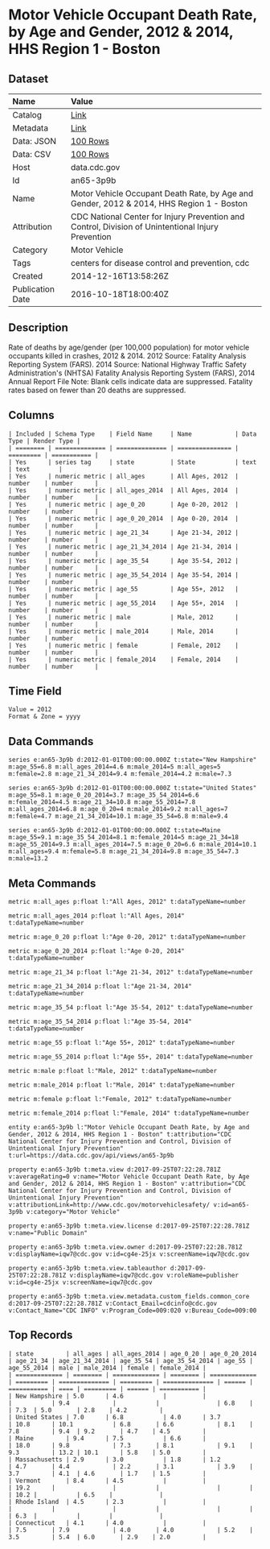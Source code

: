 # Motor Vehicle Occupant Death Rate, by Age and Gender, 2012 & 2014, HHS Region 1 - Boston

## Dataset

| Name | Value |
| :--- | :---- |
| Catalog | [Link](https://catalog.data.gov/dataset/motor-vehicle-occupant-death-rate-by-age-and-gender-2012-hhs-region-1-boston-fbe78) |
| Metadata | [Link](https://data.cdc.gov/api/views/an65-3p9b) |
| Data: JSON | [100 Rows](https://data.cdc.gov/api/views/an65-3p9b/rows.json?max_rows=100) |
| Data: CSV | [100 Rows](https://data.cdc.gov/api/views/an65-3p9b/rows.csv?max_rows=100) |
| Host | data.cdc.gov |
| Id | an65-3p9b |
| Name | Motor Vehicle Occupant Death Rate, by Age and Gender, 2012 & 2014, HHS Region 1 - Boston |
| Attribution | CDC National Center for Injury Prevention and Control, Division of Unintentional Injury Prevention |
| Category | Motor Vehicle |
| Tags | centers for disease control and prevention, cdc |
| Created | 2014-12-16T13:58:26Z |
| Publication Date | 2016-10-18T18:00:40Z |

## Description

Rate of deaths by age/gender (per 100,000 population) for motor vehicle occupants killed in crashes, 2012 & 2014. 2012 Source: Fatality Analysis Reporting System (FARS). 2014 Source: National Highway Traffic Safety Administration's (NHTSA) Fatality Analysis Reporting System (FARS), 2014 Annual Report File Note: Blank cells indicate data are suppressed. Fatality rates based on fewer than 20 deaths are suppressed.

## Columns

```ls
| Included | Schema Type    | Field Name     | Name            | Data Type | Render Type |
| ======== | ============== | ============== | =============== | ========= | =========== |
| Yes      | series tag     | state          | State           | text      | text        |
| Yes      | numeric metric | all_ages       | All Ages, 2012  | number    | number      |
| Yes      | numeric metric | all_ages_2014  | All Ages, 2014  | number    | number      |
| Yes      | numeric metric | age_0_20       | Age 0-20, 2012  | number    | number      |
| Yes      | numeric metric | age_0_20_2014  | Age 0-20, 2014  | number    | number      |
| Yes      | numeric metric | age_21_34      | Age 21-34, 2012 | number    | number      |
| Yes      | numeric metric | age_21_34_2014 | Age 21-34, 2014 | number    | number      |
| Yes      | numeric metric | age_35_54      | Age 35-54, 2012 | number    | number      |
| Yes      | numeric metric | age_35_54_2014 | Age 35-54, 2014 | number    | number      |
| Yes      | numeric metric | age_55         | Age 55+, 2012   | number    | number      |
| Yes      | numeric metric | age_55_2014    | Age 55+, 2014   | number    | number      |
| Yes      | numeric metric | male           | Male, 2012      | number    | number      |
| Yes      | numeric metric | male_2014      | Male, 2014      | number    | number      |
| Yes      | numeric metric | female         | Female, 2012    | number    | number      |
| Yes      | numeric metric | female_2014    | Female, 2014    | number    | number      |
```

## Time Field

```ls
Value = 2012
Format & Zone = yyyy
```

## Data Commands

```ls
series e:an65-3p9b d:2012-01-01T00:00:00.000Z t:state="New Hampshire" m:age_55=6.8 m:all_ages_2014=4.6 m:male_2014=5 m:all_ages=5 m:female=2.8 m:age_21_34_2014=9.4 m:female_2014=4.2 m:male=7.3

series e:an65-3p9b d:2012-01-01T00:00:00.000Z t:state="United States" m:age_55=8.1 m:age_0_20_2014=3.7 m:age_35_54_2014=6.6 m:female_2014=4.5 m:age_21_34=10.8 m:age_55_2014=7.8 m:all_ages_2014=6.8 m:age_0_20=4 m:male_2014=9.2 m:all_ages=7 m:female=4.7 m:age_21_34_2014=10.1 m:age_35_54=6.8 m:male=9.4

series e:an65-3p9b d:2012-01-01T00:00:00.000Z t:state=Maine m:age_55=9.1 m:age_35_54_2014=8.1 m:female_2014=5 m:age_21_34=18 m:age_55_2014=9.3 m:all_ages_2014=7.5 m:age_0_20=6.6 m:male_2014=10.1 m:all_ages=9.4 m:female=5.8 m:age_21_34_2014=9.8 m:age_35_54=7.3 m:male=13.2
```

## Meta Commands

```ls
metric m:all_ages p:float l:"All Ages, 2012" t:dataTypeName=number

metric m:all_ages_2014 p:float l:"All Ages, 2014" t:dataTypeName=number

metric m:age_0_20 p:float l:"Age 0-20, 2012" t:dataTypeName=number

metric m:age_0_20_2014 p:float l:"Age 0-20, 2014" t:dataTypeName=number

metric m:age_21_34 p:float l:"Age 21-34, 2012" t:dataTypeName=number

metric m:age_21_34_2014 p:float l:"Age 21-34, 2014" t:dataTypeName=number

metric m:age_35_54 p:float l:"Age 35-54, 2012" t:dataTypeName=number

metric m:age_35_54_2014 p:float l:"Age 35-54, 2014" t:dataTypeName=number

metric m:age_55 p:float l:"Age 55+, 2012" t:dataTypeName=number

metric m:age_55_2014 p:float l:"Age 55+, 2014" t:dataTypeName=number

metric m:male p:float l:"Male, 2012" t:dataTypeName=number

metric m:male_2014 p:float l:"Male, 2014" t:dataTypeName=number

metric m:female p:float l:"Female, 2012" t:dataTypeName=number

metric m:female_2014 p:float l:"Female, 2014" t:dataTypeName=number

entity e:an65-3p9b l:"Motor Vehicle Occupant Death Rate, by Age and Gender, 2012 & 2014, HHS Region 1 - Boston" t:attribution="CDC National Center for Injury Prevention and Control, Division of Unintentional Injury Prevention" t:url=https://data.cdc.gov/api/views/an65-3p9b

property e:an65-3p9b t:meta.view d:2017-09-25T07:22:28.781Z v:averageRating=0 v:name="Motor Vehicle Occupant Death Rate, by Age and Gender, 2012 & 2014, HHS Region 1 - Boston" v:attribution="CDC National Center for Injury Prevention and Control, Division of Unintentional Injury Prevention" v:attributionLink=http://www.cdc.gov/motorvehiclesafety/ v:id=an65-3p9b v:category="Motor Vehicle"

property e:an65-3p9b t:meta.view.license d:2017-09-25T07:22:28.781Z v:name="Public Domain"

property e:an65-3p9b t:meta.view.owner d:2017-09-25T07:22:28.781Z v:displayName=iqw7@cdc.gov v:id=cg4e-25jx v:screenName=iqw7@cdc.gov

property e:an65-3p9b t:meta.view.tableauthor d:2017-09-25T07:22:28.781Z v:displayName=iqw7@cdc.gov v:roleName=publisher v:id=cg4e-25jx v:screenName=iqw7@cdc.gov

property e:an65-3p9b t:meta.view.metadata.custom_fields.common_core d:2017-09-25T07:22:28.781Z v:Contact_Email=cdcinfo@cdc.gov v:Contact_Name="CDC INFO" v:Program_Code=009:020 v:Bureau_Code=009:00
```

## Top Records

```ls
| state         | all_ages | all_ages_2014 | age_0_20 | age_0_20_2014 | age_21_34 | age_21_34_2014 | age_35_54 | age_35_54_2014 | age_55 | age_55_2014 | male | male_2014 | female | female_2014 | 
| ============= | ======== | ============= | ======== | ============= | ========= | ============== | ========= | ============== | ====== | =========== | ==== | ========= | ====== | =========== | 
| New Hampshire | 5.0      | 4.6           |          |               |           | 9.4            |           |                | 6.8    |             | 7.3  | 5.0       | 2.8    | 4.2         | 
| United States | 7.0      | 6.8           | 4.0      | 3.7           | 10.8      | 10.1           | 6.8       | 6.6            | 8.1    | 7.8         | 9.4  | 9.2       | 4.7    | 4.5         | 
| Maine         | 9.4      | 7.5           | 6.6      |               | 18.0      | 9.8            | 7.3       | 8.1            | 9.1    | 9.3         | 13.2 | 10.1      | 5.8    | 5.0         | 
| Massachusetts | 2.9      | 3.0           | 1.8      | 1.2           | 4.7       | 4.4            | 2.2       | 3.1            | 3.9    | 3.7         | 4.1  | 4.6       | 1.7    | 1.5         | 
| Vermont       | 8.4      | 4.5           |          |               | 19.2      |                |           |                |        |             | 10.2 |           | 6.5    |             | 
| Rhode Island  | 4.5      | 2.3           |          |               |           |                |           |                |        |             | 6.3  |           |        |             | 
| Connecticut   | 4.1      | 4.0           |          |               | 7.5       | 7.9            | 4.0       | 4.0            | 5.2    | 3.5         | 5.4  | 6.0       | 2.9    | 2.0         | 
```